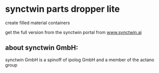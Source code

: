 # synctwin parts dropper lite 

create filled material containers

get the full version from the synctwin portal from www.synctwin.ai 

## about synctwin GmbH:
synctwin GmbH is a spinoff of ipolog GmbH and a member of the actano group




 